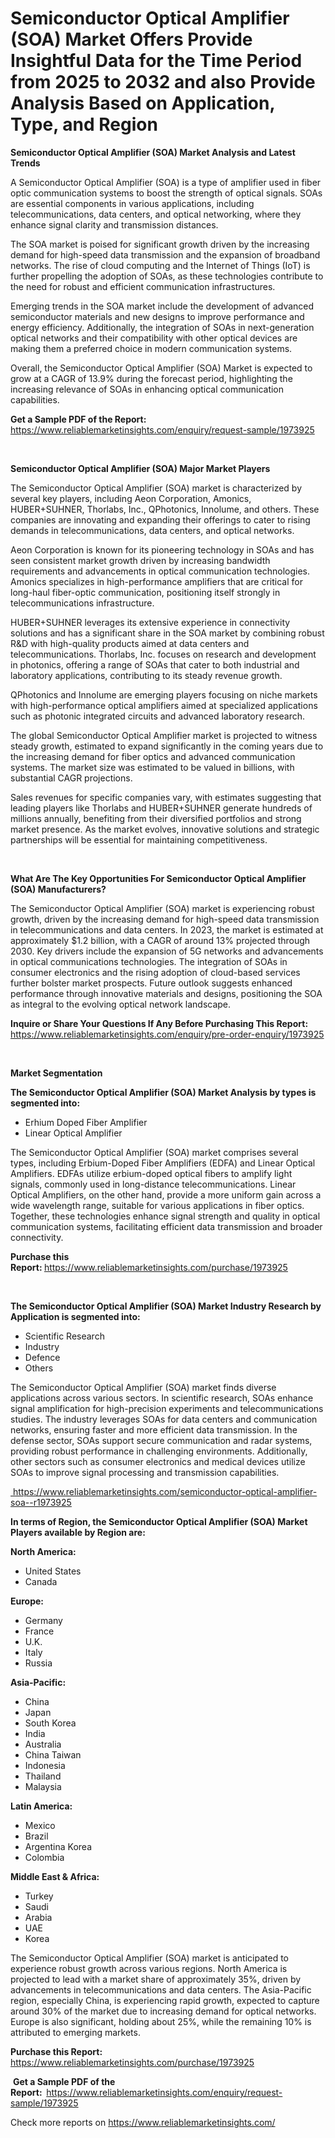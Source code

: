 <p><h1>Semiconductor Optical Amplifier (SOA) Market Offers Provide Insightful Data for the Time Period from 2025 to 2032 and also Provide Analysis Based on Application, Type, and Region</h1></p><p><strong>Semiconductor Optical Amplifier (SOA) Market Analysis and Latest Trends</strong></p>
<p><p>A Semiconductor Optical Amplifier (SOA) is a type of amplifier used in fiber optic communication systems to boost the strength of optical signals. SOAs are essential components in various applications, including telecommunications, data centers, and optical networking, where they enhance signal clarity and transmission distances. </p><p>The SOA market is poised for significant growth driven by the increasing demand for high-speed data transmission and the expansion of broadband networks. The rise of cloud computing and the Internet of Things (IoT) is further propelling the adoption of SOAs, as these technologies contribute to the need for robust and efficient communication infrastructures. </p><p>Emerging trends in the SOA market include the development of advanced semiconductor materials and new designs to improve performance and energy efficiency. Additionally, the integration of SOAs in next-generation optical networks and their compatibility with other optical devices are making them a preferred choice in modern communication systems. </p><p>Overall, the Semiconductor Optical Amplifier (SOA) Market is expected to grow at a CAGR of 13.9% during the forecast period, highlighting the increasing relevance of SOAs in enhancing optical communication capabilities.</p></p>
<p><strong>Get a Sample PDF of the Report:&nbsp;</strong> <a href="https://www.reliablemarketinsights.com/enquiry/request-sample/1973925?utm_campaign=2013&utm_medium=2&utm_source=Github&utm_content=ia&utm_term=13022025&utm_id=semiconductor-optical-amplifier-soa">https://www.reliablemarketinsights.com/enquiry/request-sample/1973925</a></p>
<p>&nbsp;</p>
<p><strong>Semiconductor Optical Amplifier (SOA) Major Market Players</strong></p>
<p><p>The Semiconductor Optical Amplifier (SOA) market is characterized by several key players, including Aeon Corporation, Amonics, HUBER+SUHNER, Thorlabs, Inc., QPhotonics, Innolume, and others. These companies are innovating and expanding their offerings to cater to rising demands in telecommunications, data centers, and optical networks.</p><p>Aeon Corporation is known for its pioneering technology in SOAs and has seen consistent market growth driven by increasing bandwidth requirements and advancements in optical communication technologies. Amonics specializes in high-performance amplifiers that are critical for long-haul fiber-optic communication, positioning itself strongly in telecommunications infrastructure.</p><p>HUBER+SUHNER leverages its extensive experience in connectivity solutions and has a significant share in the SOA market by combining robust R&D with high-quality products aimed at data centers and telecommunications. Thorlabs, Inc. focuses on research and development in photonics, offering a range of SOAs that cater to both industrial and laboratory applications, contributing to its steady revenue growth.</p><p>QPhotonics and Innolume are emerging players focusing on niche markets with high-performance optical amplifiers aimed at specialized applications such as photonic integrated circuits and advanced laboratory research.</p><p>The global Semiconductor Optical Amplifier market is projected to witness steady growth, estimated to expand significantly in the coming years due to the increasing demand for fiber optics and advanced communication systems. The market size was estimated to be valued in billions, with substantial CAGR projections.</p><p>Sales revenues for specific companies vary, with estimates suggesting that leading players like Thorlabs and HUBER+SUHNER generate hundreds of millions annually, benefiting from their diversified portfolios and strong market presence. As the market evolves, innovative solutions and strategic partnerships will be essential for maintaining competitiveness.</p></p>
<p>&nbsp;</p>
<p><strong>What Are The Key Opportunities For Semiconductor Optical Amplifier (SOA) Manufacturers?</strong></p>
<p><p>The Semiconductor Optical Amplifier (SOA) market is experiencing robust growth, driven by the increasing demand for high-speed data transmission in telecommunications and data centers. In 2023, the market is estimated at approximately $1.2 billion, with a CAGR of around 13% projected through 2030. Key drivers include the expansion of 5G networks and advancements in optical communications technologies. The integration of SOAs in consumer electronics and the rising adoption of cloud-based services further bolster market prospects. Future outlook suggests enhanced performance through innovative materials and designs, positioning the SOA as integral to the evolving optical network landscape.</p></p>
<p><strong>Inquire or Share Your Questions If Any Before Purchasing This Report:</strong> <a href="https://www.reliablemarketinsights.com/enquiry/pre-order-enquiry/1973925?utm_campaign=2013&utm_medium=2&utm_source=Github&utm_content=ia&utm_term=13022025&utm_id=semiconductor-optical-amplifier-soa">https://www.reliablemarketinsights.com/enquiry/pre-order-enquiry/1973925</a></p>
<p>&nbsp;</p>
<p><strong>Market Segmentation</strong></p>
<p><strong>The Semiconductor Optical Amplifier (SOA) Market Analysis by types is segmented into:</strong></p>
<p><ul><li>Erhium Doped Fiber Amplifier</li><li>Linear Optical Amplifier</li></ul></p>
<p><p>The Semiconductor Optical Amplifier (SOA) market comprises several types, including Erbium-Doped Fiber Amplifiers (EDFA) and Linear Optical Amplifiers. EDFAs utilize erbium-doped optical fibers to amplify light signals, commonly used in long-distance telecommunications. Linear Optical Amplifiers, on the other hand, provide a more uniform gain across a wide wavelength range, suitable for various applications in fiber optics. Together, these technologies enhance signal strength and quality in optical communication systems, facilitating efficient data transmission and broader connectivity.</p></p>
<p><strong>Purchase this Report:&nbsp;</strong><a href="https://www.reliablemarketinsights.com/purchase/1973925?utm_campaign=2013&utm_medium=2&utm_source=Github&utm_content=ia&utm_term=13022025&utm_id=semiconductor-optical-amplifier-soa">https://www.reliablemarketinsights.com/purchase/1973925</a></p>
<p>&nbsp;</p>
<p><strong>The Semiconductor Optical Amplifier (SOA) Market Industry Research by Application is segmented into:</strong></p>
<p><ul><li>Scientific Research</li><li>Industry</li><li>Defence</li><li>Others</li></ul></p>
<p><p>The Semiconductor Optical Amplifier (SOA) market finds diverse applications across various sectors. In scientific research, SOAs enhance signal amplification for high-precision experiments and telecommunications studies. The industry leverages SOAs for data centers and communication networks, ensuring faster and more efficient data transmission. In the defense sector, SOAs support secure communication and radar systems, providing robust performance in challenging environments. Additionally, other sectors such as consumer electronics and medical devices utilize SOAs to improve signal processing and transmission capabilities.</p></p>
<p><a href="https://www.reliablemarketinsights.com/semiconductor-optical-amplifier-soa--r1973925?utm_campaign=2013&utm_medium=2&utm_source=Github&utm_content=ia&utm_term=13022025&utm_id=semiconductor-optical-amplifier-soa">&nbsp;https://www.reliablemarketinsights.com/semiconductor-optical-amplifier-soa--r1973925</a></p>
<p><strong>In terms of Region, the Semiconductor Optical Amplifier (SOA) Market Players available by Region are:</strong></p>
<p>
    <p> <strong> North America: </strong>
        <ul>
            <li>United States</li>
            <li>Canada</li>
        </ul>
        </p> 
    <p> <strong> Europe: </strong>
        <ul>
            <li>Germany</li>
            <li>France</li>
            <li>U.K.</li>
            <li>Italy</li>
            <li>Russia</li>
        </ul>
        </p> 
    <p> <strong> Asia-Pacific: </strong>
        <ul>
            <li>China</li>
            <li>Japan</li>
            <li>South Korea</li>
            <li>India</li>
            <li>Australia</li>
            <li>China Taiwan</li>
            <li>Indonesia</li>
            <li>Thailand</li>
            <li>Malaysia</li>
        </ul>
        </p> 
    <p> <strong> Latin America: </strong>
        <ul>
            <li>Mexico</li>
            <li>Brazil</li>
            <li>Argentina Korea</li>
            <li>Colombia</li>
        </ul>
        </p> 
    <p> <strong> Middle East & Africa: </strong>
        <ul>
            <li>Turkey</li>
            <li>Saudi</li>
            <li>Arabia</li>
            <li>UAE</li>
            <li>Korea</li>
        </ul>
    </p>
    </p>
<p><p>The Semiconductor Optical Amplifier (SOA) market is anticipated to experience robust growth across various regions. North America is projected to lead with a market share of approximately 35%, driven by advancements in telecommunications and data centers. The Asia-Pacific region, especially China, is experiencing rapid growth, expected to capture around 30% of the market due to increasing demand for optical networks. Europe is also significant, holding about 25%, while the remaining 10% is attributed to emerging markets.</p></p>
<p><strong>Purchase this Report: </strong><a href="https://www.reliablemarketinsights.com/purchase/1973925?utm_campaign=2013&utm_medium=2&utm_source=Github&utm_content=ia&utm_term=13022025&utm_id=semiconductor-optical-amplifier-soa">https://www.reliablemarketinsights.com/purchase/1973925</a></p>
<p>&nbsp;<strong>Get a Sample PDF of the Report:&nbsp;&nbsp;</strong><a href="https://www.reliablemarketinsights.com/enquiry/request-sample/1973925?utm_campaign=2013&utm_medium=2&utm_source=Github&utm_content=ia&utm_term=13022025&utm_id=semiconductor-optical-amplifier-soa">https://www.reliablemarketinsights.com/enquiry/request-sample/1973925</a></p>
<p><strong></strong></p>
<p>Check more reports on <a href="https://www.reliablemarketinsights.com/?utm_campaign=2013&utm_medium=2&utm_source=Github&utm_content=ia&utm_term=13022025&utm_id=semiconductor-optical-amplifier-soa">https://www.reliablemarketinsights.com/</a></p>